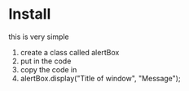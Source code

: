 # Install
this is very simple
1. create a class called alertBox
2. put in the code
3. copy the code in 
4. alertBox.display("Title of window", "Message");
